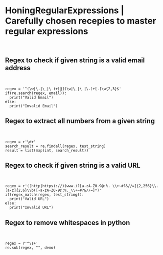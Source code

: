 <h1>HoningRegularExpressions | Carefully chosen recepies to master regular expressions</h1>
<br/>
<h2> Regex to check if given string is a valid email address </h2>
<br/>

```
regex = '^(\w|\.|\_|\-)+[@](\w|\_|\-|\.)+[.]\w{2,3}$'
if(re.search(regex, email)):
  print("Valid Email")
else:
  print("Invalid Email")
```
<h2> Regex to extract all numbers from a given string </h2>
<br/>

```
regex = r'\d+'
search_result = re.findall(regex, test_string)
result = list(map(int, search_result))
```
<h2> Regex to check if given string is a valid URL </h2>
<br/>

```
regex = r'((http|https)://)(www.)?[a-zA-Z0-9@:%._\\+~#?&//=]{2,256}\\.[a-z]{2,6}\\b([-a-zA-Z0-9@:%._\\+~#?&//=]*)'
if(regex_match(regex, test_string)):
  print("Valid URL")
else:
  print("Invalid URL")
```
<h2> Regex to remove whitespaces in python </h2>
<br/>

```
regex = r'^\s+'
re.sub(regex, "", demo)
```
